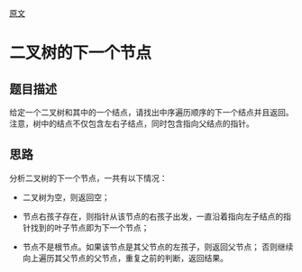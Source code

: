 
[原文](https://github.com/lwy2016/Leetcode/blob/master/SwordOffer/57.%E4%BA%8C%E5%8F%89%E6%A0%91%E7%9A%84%E4%B8%8B%E4%B8%80%E4%B8%AA%E8%8A%82%E7%82%B9.md)

# 二叉树的下一个节点


## 题目描述
给定一个二叉树和其中的一个结点，请找出中序遍历顺序的下一个结点并且返回。
注意，树中的结点不仅包含左右子结点，同时包含指向父结点的指针。

## 思路
分析二叉树的下一个节点，一共有以下情况：

- 二叉树为空，则返回空；

- 节点右孩子存在，则指针从该节点的右孩子出发，一直沿着指向左子结点的指针找到的叶子节点即为下一个节点；

- 节点不是根节点。如果该节点是其父节点的左孩子，则返回父节点；
否则继续向上遍历其父节点的父节点，重复之前的判断，返回结果。



